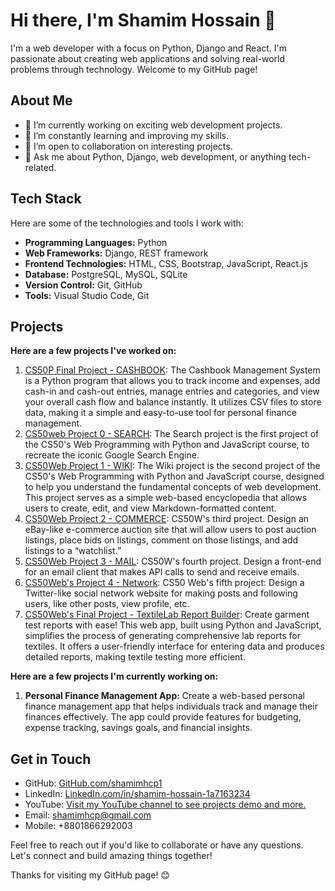 # Hi there, I'm Shamim Hossain 👋

I'm a web developer with a focus on Python, Django and React. I'm passionate about creating web applications and solving real-world problems through technology. Welcome to my GitHub page!

## About Me

- 🔭 I’m currently working on exciting web development projects.
- 🌱 I’m constantly learning and improving my skills.
- 👯 I’m open to collaboration on interesting projects.
- 💬 Ask me about Python, Django, web development, or anything tech-related.

## Tech Stack

Here are some of the technologies and tools I work with:

- **Programming Languages:** Python
- **Web Frameworks:** Django, REST framework
- **Frontend Technologies:** HTML, CSS, Bootstrap, JavaScript, React.js
- **Database:** PostgreSQL, MySQL, SQLite
- **Version Control:** Git, GitHub
- **Tools:** Visual Studio Code, Git

## Projects

**Here are a few projects I've worked on:**

1. [CS50P Final Project - CASHBOOK](https://github.com/shamimhcp1/cs50p-final-project-cashbook.git): The Cashbook Management System is a Python program that allows you to track income and expenses, add cash-in and cash-out entries, manage entries and categories, and view your overall cash flow and balance instantly. It utilizes CSV files to store data, making it a simple and easy-to-use tool for personal finance management.
2. [CS50web Project 0 - SEARCH](https://github.com/shamimhcp1/cs50w-project-0-search.git): The Search project is the first project of the CS50's Web Programming with Python and JavaScript course, to recreate the iconic Google Search Engine.
3. [CS50Web Project 1 - WIKI](https://github.com/shamimhcp1/cs50w-project-1-wiki.git): The Wiki project is the second project of the CS50's Web Programming with Python and JavaScript course, designed to help you understand the fundamental concepts of web development. This project serves as a simple web-based encyclopedia that allows users to create, edit, and view Markdown-formatted content.
4. [CS50Web Project 2 - COMMERCE](https://github.com/shamimhcp1/cs50w-project-2-commerce.git): CS50W's third project. Design an eBay-like e-commerce auction site that will allow users to post auction listings, place bids on listings, comment on those listings, and add listings to a “watchlist.”
5. [CS50Web Project 3 - MAIL](https://github.com/shamimhcp1/cs50w-project-3-mail.git): CS50W's fourth project. Design a front-end for an email client that makes API calls to send and receive emails.
6. [CS50Web's Project 4 - Network](https://github.com/shamimhcp1/cs50w-project-4-network.git): CS50 Web's fifth project: Design a Twitter-like social network website for making posts and following users, like other posts, view profile, etc.
7. [CS50Web's Final Project - TextileLab Report Builder](https://github.com/shamimhcp1/cs50w-final-project-textile-lab): Create garment test reports with ease! This web app, built using Python and JavaScript, simplifies the process of generating comprehensive lab reports for textiles. It offers a user-friendly interface for entering data and produces detailed reports, making textile testing more efficient.

**Here are a few projects I'm currently working on:**
1. **Personal Finance Management App:** Create a web-based personal finance management app that helps individuals track and manage their finances effectively. The app could provide features for budgeting, expense tracking, savings goals, and financial insights.

## Get in Touch

- GitHub: [GitHub.com/shamimhcp1](https://github.com/shamimhcp1)
- LinkedIn: [LinkedIn.com/in/shamim-hossain-1a7163234](https://www.linkedin.com/in/shamim-hossain-1a7163234)
- YouTube: [Visit my YouTube channel to see projects demo and more.](https://www.youtube.com/channel/UCgEH-jlmAgaQASr4EDVUmRg)
- Email: shamimhcp@gmail.com
- Mobile: +8801866292003

Feel free to reach out if you'd like to collaborate or have any questions. Let's connect and build amazing things together!

Thanks for visiting my GitHub page! 😊

